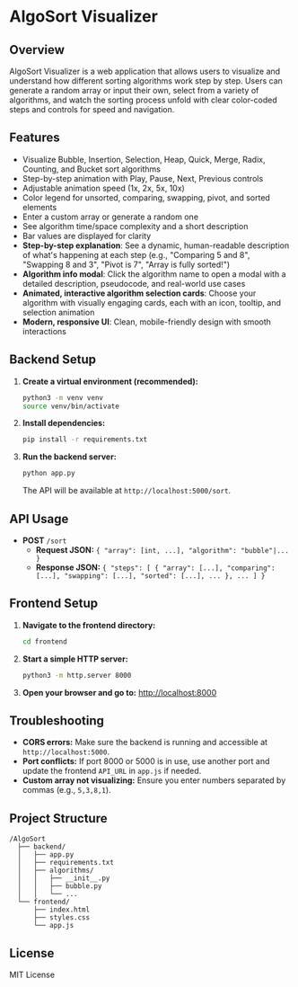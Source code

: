 # AlgoSort Visualizer

## Overview
AlgoSort Visualizer is a web application that allows users to visualize and understand how different sorting algorithms work step by step. Users can generate a random array or input their own, select from a variety of algorithms, and watch the sorting process unfold with clear color-coded steps and controls for speed and navigation.

## Features
- Visualize Bubble, Insertion, Selection, Heap, Quick, Merge, Radix, Counting, and Bucket sort algorithms
- Step-by-step animation with Play, Pause, Next, Previous controls
- Adjustable animation speed (1x, 2x, 5x, 10x)
- Color legend for unsorted, comparing, swapping, pivot, and sorted elements
- Enter a custom array or generate a random one
- See algorithm time/space complexity and a short description
- Bar values are displayed for clarity
- **Step-by-step explanation**: See a dynamic, human-readable description of what's happening at each step (e.g., "Comparing 5 and 8", "Swapping 8 and 3", "Pivot is 7", "Array is fully sorted!")
- **Algorithm info modal**: Click the algorithm name to open a modal with a detailed description, pseudocode, and real-world use cases
- **Animated, interactive algorithm selection cards**: Choose your algorithm with visually engaging cards, each with an icon, tooltip, and selection animation
- **Modern, responsive UI**: Clean, mobile-friendly design with smooth interactions

## Backend Setup

1. **Create a virtual environment (recommended):**
   ```bash
   python3 -m venv venv
   source venv/bin/activate
   ```

2. **Install dependencies:**
   ```bash
   pip install -r requirements.txt
   ```

3. **Run the backend server:**
   ```bash
   python app.py
   ```
   The API will be available at `http://localhost:5000/sort`.

## API Usage
- **POST** `/sort`
  - **Request JSON:** `{ "array": [int, ...], "algorithm": "bubble"|... }`
  - **Response JSON:** `{ "steps": [ { "array": [...], "comparing": [...], "swapping": [...], "sorted": [...], ... }, ... ] }`

## Frontend Setup

1. **Navigate to the frontend directory:**
   ```bash
   cd frontend
   ```
2. **Start a simple HTTP server:**
   ```bash
   python3 -m http.server 8000
   ```
3. **Open your browser and go to:**
   [http://localhost:8000](http://localhost:8000)

## Troubleshooting
- **CORS errors:** Make sure the backend is running and accessible at `http://localhost:5000`.
- **Port conflicts:** If port 8000 or 5000 is in use, use another port and update the frontend `API_URL` in `app.js` if needed.
- **Custom array not visualizing:** Ensure you enter numbers separated by commas (e.g., `5,3,8,1`).

## Project Structure
```
/AlgoSort
  ├── backend/
  │   ├── app.py
  │   ├── requirements.txt
  │   ├── algorithms/
  │   │   ├── __init__.py
  │   │   ├── bubble.py
  │   │   └── ...
  └── frontend/
      ├── index.html
      ├── styles.css
      └── app.js
```

## License
MIT License 